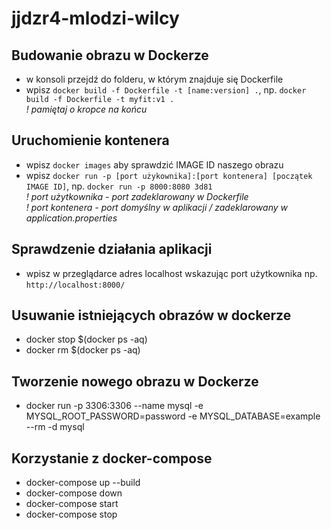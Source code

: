 # jjdzr4-mlodzi-wilcy

## Budowanie obrazu w Dockerze
* w konsoli przejdź do folderu, w którym znajduje się Dockerfile
* wpisz `docker build -f Dockerfile -t [name:version] .`, np. `docker build -f Dockerfile -t myfit:v1 .`  
*! pamiętaj o kropce na końcu*
## Uruchomienie kontenera
* wpisz `docker images` aby sprawdzić IMAGE ID naszego obrazu
* wpisz `docker run -p [port użykownika]:[port kontenera] [początek IMAGE ID]`, np. `docker run -p 8000:8080 3d81`  
*! port użytkownika - port zadeklarowany w Dockerfile*  
*! port kontenera - port domyślny w aplikacji / zadeklarowany w application.properties*
## Sprawdzenie działania aplikacji
* wpisz w przeglądarce adres localhost wskazując port użytkownika np. `http://localhost:8000/`
## Usuwanie istniejących obrazów w dockerze
* docker stop $(docker ps -aq)
* docker rm $(docker ps -aq)
## Tworzenie nowego obrazu w Dockerze
* docker run -p 3306:3306 --name mysql -e MYSQL_ROOT_PASSWORD=password -e MYSQL_DATABASE=example --rm -d mysql
## Korzystanie z docker-compose
* docker-compose up --build
* docker-compose down
* docker-compose start
* docker-compose stop